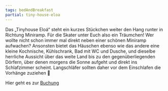 ```yaml
---
tags: bedAndBreakfast
partial: tiny-house-eloa
---
```


Das „Tinyhouse Eloá“ steht ein kurzes Stückchen weiter den Hang runter in Richtung Miniramp. Für die Skater unter Euch also ein Träumchen! Wer wollte nicht schon immer mal direkt neben einer schönen Miniramp aufwachen? Ansonsten bietet das Häuschen ebenso wie das andere eine kleine Kochnische, Kühlschrank, Bad mit WC und Dusche, und dieselbe herrliche Aussicht über das weite Land bis zu den gegenüberliegenden Dörfern, über denen morgens die Sonne aufgeht und direkt ins Schlafzimmer scheint. Langschläfer sollten daher vor dem Einschlafen die Vorhänge zuziehen 🙂

Hier geht es zur <a name="booking-link" href="https://da-silva-bike-surf-camp.bookinglayer.io/#/product/59455">Buchung</a>
